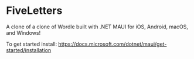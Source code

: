 # FiveLetters

A clone of a clone of Wordle built with .NET MAUI for iOS, Android, macOS, and Windows!

To get started install: https://docs.microsoft.com/dotnet/maui/get-started/installation
